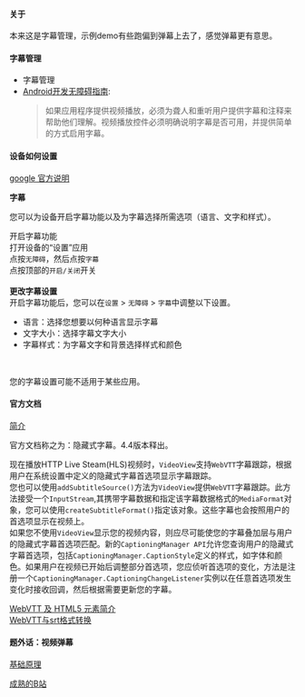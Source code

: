 #### 关于 ####
本来这是字幕管理，示例demo有些跑偏到弹幕上去了，感觉弹幕更有意思。

#### 字幕管理 ####
 
- 字幕管理
- [Android开发无障碍指南](http://informationaccessibilityassociation.github.io/androidAccessibility/checklist.htm):
	>如果应用程序提供视频播放，必须为聋人和重听用户提供字幕和注释来帮助他们理解。视频播放控件必须明确说明字幕是否可用，并提供简单的方式启用字幕。

#### 设备如何设置 ####

[google 官方说明](https://support.google.com/accessibility/android/answer/6006554)

 **字幕** 

您可以为设备开启字幕功能以及为字幕选择所需选项（语言、文字和样式）。

开启字幕功能<br>
打开设备的“设置”应用<br>
点按`无障碍`，然后点按`字幕`<br>
点按顶部的`开启/关闭`开关<br> 
<br> 
**更改字幕设置**<br>
开启字幕功能后，您可以在`设置` > `无障碍` > `字幕`中调整以下设置。<br>
 
- 语言：选择您想要以何种语言显示字幕 
- 文字大小：选择字幕文字大小 
- 字幕样式：为字幕文字和背景选择样式和颜色 
 <br>

您的字幕设置可能不适用于某些应用。<br>
 
#### 官方文档 ####

[简介](https://developer.android.google.cn/about/versions/android-4.4.html?hl=zh-cn)

官方文档称之为：隐藏式字幕。4.4版本释出。<br>

现在播放HTTP Live Steam(HLS)视频时，`VideoView`支持`WebVTT`字幕跟踪，根据用户在系统设置中定义的隐藏式字幕首选项显示字幕跟踪。<br>
您也可以使用`addSubtitleSource()`方法为`VideoView`提供`WebVTT`字幕跟踪。此方法接受一个`InputStream`,其携带字幕数据和指定该字幕数据格式的`MediaFormat`对象，您可以使用`createSubtitleFormat()`指定该对象。这些字幕也会按照用户的首选项显示在视频上。<br>
如果您不使用`VideoView`显示您的视频内容，则应尽可能使您的字幕叠加层与用户的隐藏式字幕首选项匹配。新的`CaptioningManager API`允许您查询用户的隐藏式字幕首选项，包括`CaptioningManager.CaptionStyle`定义的样式，如字体和颜色。如果用户在视频已开始后调整部分首选项，您应侦听首选项的变化，方法是注册一个`CaptioningManager.CaptioningChangeListener`实例以在任意首选项发生变化时接收回调，然后根据需要更新您的字幕。<br>

[WebVTT 及 HTML5 <track> 元素简介](https://dev.opera.com/articles/zh-cn/an-introduction-to-webvtt-and-track/)<br>
[WebVTT与srt格式转换](https://www.zhihu.com/question/29789259)


#### 题外话：视频弹幕 ####

[基础原理](http://blog.csdn.net/zhangphil/article/details/52021055)<br>

[成熟的B站](https://github.com/Bilibili/DanmakuFlameMaster)<br>